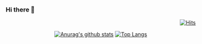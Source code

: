 ### Hi there 👋

<!--
**ssj9398/ssj9398** is a ✨ _special_ ✨ repository because its `README.md` (this file) appears on your GitHub profile.-->

<!--방문자 -->
<div align = right>

[![Hits](https://hits.seeyoufarm.com/api/count/incr/badge.svg?url=https%3A%2F%2Fgithub.com%2Fssj9398&count_bg=%2379C83D&title_bg=%23555555&icon=&icon_color=%23E7E7E7&title=hits&edge_flat=false)](https://hits.seeyoufarm.com)
</div>

<div align = center>
  
[![Anurag's github stats](https://github-readme-stats.vercel.app/api?username=ssj9398)](https://github.com/anuraghazra/github-readme-stats)
  [![Top Langs](https://github-readme-stats.vercel.app/api/top-langs/?username=ssj9398&layout=compact)](https://github.com/anuraghazra/github-readme-stats)
</div>


<!-- MOST LANGUAGES 
<p align = center>
  
[![Top Langs](https://github-readme-stats.vercel.app/api/top-langs/?username=ssj9398&layout=compact)](https://github.com/anuraghazra/github-readme-stats)
</p>
-->


<!--이메일 
<p align = right>
[![Gmail Badge](https://img.shields.io/badge/Gmail-d14836?style=flat-square&logo=Gmail&logoColor=white&link=mailto:sjs939883@gmail.com)](mailto:sjs939883@gmail.com)
</p>
-->
<!--
Here are some ideas to get you started:

- 🔭 I’m currently working on ...
- 🌱 I’m currently learning ...
- 👯 I’m looking to collaborate on ...
- 🤔 I’m looking for help with ...
- 💬 Ask me about ...
- 📫 How to reach me: ...
- 😄 Pronouns: ...
- ⚡ Fun fact: ...
-->
